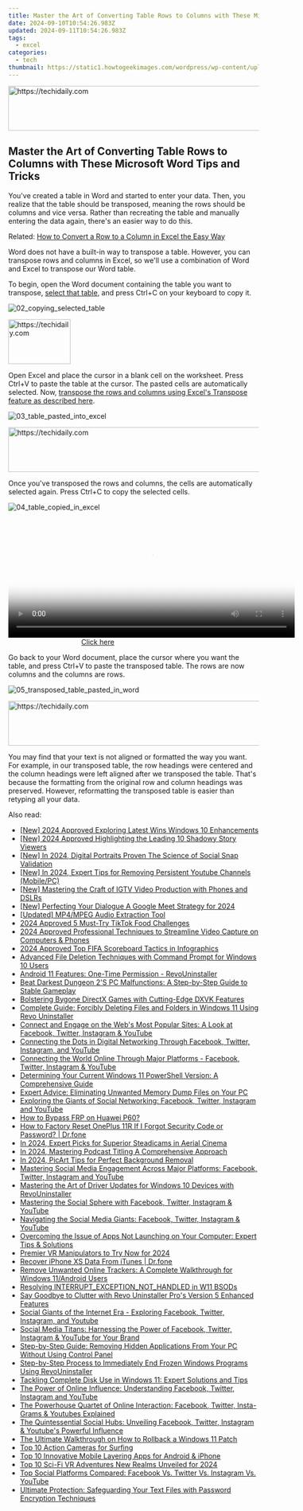 ```yaml
---
title: Master the Art of Converting Table Rows to Columns with These Microsoft Word Tips and Tricks
date: 2024-09-10T10:54:26.983Z
updated: 2024-09-11T10:54:26.983Z
tags:
  - excel
categories:
  - tech
thumbnail: https://static1.howtogeekimages.com/wordpress/wp-content/uploads/2016/06/00_lead_image_transpose_word_table.png
---
```






<!-- affiliate ads begin -->
<a href="https://ephamedtechinc.pxf.io/c/5597632/2137214/26400" target="_top" id="2137214">
  <img src="//a.impactradius-go.com/display-ad/26400-2137214" border="0" alt="https://techidaily.com" width="728" height="90"/>
</a>
<img height="0" width="0" src="https://ephamedtechinc.pxf.io/i/5597632/2137214/26400" style="position:absolute;visibility:hidden;" border="0" />
<!-- affiliate ads end -->




## Master the Art of Converting Table Rows to Columns with These Microsoft Word Tips and Tricks

You've created a table in Word and started to enter your data. Then, you realize that the table should be transposed, meaning the rows should be columns and vice versa. Rather than recreating the table and manually entering the data again, there's an easier way to do this.

Related: [How to Convert a Row to a Column in Excel the Easy Way](https://some-skills.techidaily.com/updated-transition-to-hdr-a-step-forward-in-high-quality-video/) 

 Word does not have a built-in way to transpose a table. However, you can transpose rows and columns in Excel, so we'll use a combination of Word and Excel to transpose our Word table.

 To begin, open the Word document containing the table you want to transpose, [select that table](https://facebook-video-share.techidaily.com/updated-banner-bliss-get-a-peek-at-our-library-of-50-free-youtube-banners/), and press Ctrl+C on your keyboard to copy it.

![02_copying_selected_table](https://static1.howtogeekimages.com/wordpress/wp-content/uploads/2016/06/02_copying_selected_table.png) 





<!-- affiliate ads begin -->
<a href="https://aligracehair.sjv.io/c/5597632/2135409/19272" target="_top" id="2135409">
  <img src="//a.impactradius-go.com/display-ad/19272-2135409" border="0" alt="https://techidaily.com" width="125" height="90"/>
</a>
<img height="0" width="0" src="https://aligracehair.sjv.io/i/5597632/2135409/19272" style="position:absolute;visibility:hidden;" border="0" />
<!-- affiliate ads end -->




 Open Excel and place the cursor in a blank cell on the worksheet. Press Ctrl+V to paste the table at the cursor. The pasted cells are automatically selected. Now, [transpose the rows and columns using Excel's Transpose feature as described here](https://some-skills.techidaily.com/updated-transition-to-hdr-a-step-forward-in-high-quality-video/).

![03_table_pasted_into_excel](https://static1.howtogeekimages.com/wordpress/wp-content/uploads/2016/06/03_table_pasted_into_excel.png) 





<!-- affiliate ads begin -->
<a href="https://unicoeye.pxf.io/c/5597632/2134240/18498" target="_top" id="2134240">
  <img src="//a.impactradius-go.com/display-ad/18498-2134240" border="0" alt="https://techidaily.com" width="540" height="90"/>
</a>
<img height="0" width="0" src="https://unicoeye.pxf.io/i/5597632/2134240/18498" style="position:absolute;visibility:hidden;" border="0" />
<!-- affiliate ads end -->




 Once you've transposed the rows and columns, the cells are automatically selected again. Press Ctrl+C to copy the selected cells.

![04_table_copied_in_excel](https://static1.howtogeekimages.com/wordpress/wp-content/uploads/2016/06/04_table_copied_in_excel.png) 





<!-- affiliate ads begin -->
<span id="1982456">
					<video width="576" height="240" style="cursor:pointer"
           poster="//a.impactradius-go.com/display-clicktoplayimage/1982456.png"
           onclick="if(!this.playClicked){this.play();this.setAttribute('controls',true);this.playClicked=true;}">
	   <source src="//a.impactradius-go.com/display-ad/22993-1982456">
	   <img src="//a.impactradius-go.com/display-clicktoplayimage/1982456.png" style="border: none; height: 100%; width: 100%; object-fit: contain">
	</video>
	<div style="width:360px;text-align:center"><a href="javascript:window.open(decodeURIComponent('https%3A%2F%2Fhomestyler.sjv.io%2Fc%2F5597632%2F1982456%2F22993'), '_blank');void(0);">Click here</a></div>
</span>
<img height="0" width="0" src="https://imp.pxf.io/i/5597632/1982456/22993" style="position:absolute;visibility:hidden;" border="0" />
<!-- affiliate ads end -->




 Go back to your Word document, place the cursor where you want the table, and press Ctrl+V to paste the transposed table. The rows are now columns and the columns are rows.

![05_transposed_table_pasted_in_word](https://static1.howtogeekimages.com/wordpress/wp-content/uploads/2016/06/05_transposed_table_pasted_in_word.png) 





<!-- affiliate ads begin -->
<a href="https://ephamedtechinc.pxf.io/c/5597632/2137218/26400" target="_top" id="2137218">
  <img src="//a.impactradius-go.com/display-ad/26400-2137218" border="0" alt="https://techidaily.com" width="728" height="90"/>
</a>
<img height="0" width="0" src="https://ephamedtechinc.pxf.io/i/5597632/2137218/26400" style="position:absolute;visibility:hidden;" border="0" />
<!-- affiliate ads end -->




 You may find that your text is not aligned or formatted the way you want. For example, in our transposed table, the row headings were centered and the column headings were left aligned after we transposed the table. That's because the formatting from the original row and column headings was preserved. However, reformatting the transposed table is easier than retyping all your data.

<ins class="adsbygoogle"
     style="display:block"
     data-ad-format="autorelaxed"
     data-ad-client="ca-pub-7571918770474297"
     data-ad-slot="1223367746"></ins>



<ins class="adsbygoogle"
     style="display:block"
     data-ad-client="ca-pub-7571918770474297"
     data-ad-slot="8358498916"
     data-ad-format="auto"
     data-full-width-responsive="true"></ins>

<span class="atpl-alsoreadstyle">Also read:</span>
<div><ul>
<li><a href="https://article-tips.techidaily.com/new-2024-approved-exploring-latest-wins-windows-10-enhancements/"><u>[New] 2024 Approved  Exploring Latest Wins  Windows 10 Enhancements</u></a></li>
<li><a href="https://instagram-clips.techidaily.com/new-2024-approved-highlighting-the-leading-10-shadowy-story-viewers/"><u>[New] 2024 Approved  Highlighting the Leading 10 Shadowy Story Viewers</u></a></li>
<li><a href="https://instagram-videos.techidaily.com/new-in-2024-digital-portraits-proven-the-science-of-social-snap-validation/"><u>[New] In 2024, Digital Portraits Proven  The Science of Social Snap Validation</u></a></li>
<li><a href="https://facebook-video-footage.techidaily.com/new-in-2024-expert-tips-for-removing-persistent-youtube-channels-mobilepc/"><u>[New] In 2024, Expert Tips for Removing Persistent Youtube Channels (Mobile/PC)</u></a></li>
<li><a href="https://instagram-clips.techidaily.com/new-mastering-the-craft-of-igtv-video-production-with-phones-and-dslrs/"><u>[New] Mastering the Craft of IGTV Video Production with Phones and DSLRs</u></a></li>
<li><a href="https://video-capture.techidaily.com/new-perfecting-your-dialogue-a-google-meet-strategy-for-2024/"><u>[New] Perfecting Your Dialogue  A Google Meet Strategy for 2024</u></a></li>
<li><a href="https://twitter-videos.techidaily.com/updated-mp4mpeg-audio-extraction-tool/"><u>[Updated] MP4/MPEG Audio Extraction Tool</u></a></li>
<li><a href="https://tiktok-video-recordings.techidaily.com/2024-approved-5-must-try-tiktok-food-challenges/"><u>2024 Approved  5 Must-Try TikTok Food Challenges</u></a></li>
<li><a href="https://desktop-recording.techidaily.com/2024-approved-professional-techniques-to-streamline-video-capture-on-computers-and-phones/"><u>2024 Approved  Professional Techniques to Streamline Video Capture on Computers & Phones</u></a></li>
<li><a href="https://youtube-help.techidaily.com/2024-approved-top-fifa-scoreboard-tactics-in-infographics/"><u>2024 Approved  Top FIFA Scoreboard Tactics in Infographics</u></a></li>
<li><a href="https://win-forum.techidaily.com/advanced-file-deletion-techniques-with-command-prompt-for-windows-10-users/"><u>Advanced File Deletion Techniques with Command Prompt for Windows 10 Users</u></a></li>
<li><a href="https://win-forum.techidaily.com/android-11-features-one-time-permission-revouninstaller/"><u>Android 11 Features: One-Time Permission - RevoUninstaller</u></a></li>
<li><a href="https://win-blog.techidaily.com/beat-darkest-dungeon-2s-pc-malfunctions-a-step-by-step-guide-to-stable-gameplay/"><u>Beat Darkest Dungeon 2'S PC Malfunctions: A Step-by-Step Guide to Stable Gameplay</u></a></li>
<li><a href="https://win11-tips.techidaily.com/bolstering-bygone-directx-games-with-cutting-edge-dxvk-features/"><u>Bolstering Bygone DirectX Games with Cutting-Edge DXVK Features</u></a></li>
<li><a href="https://win-forum.techidaily.com/complete-guide-forcibly-deleting-files-and-folders-in-windows-11-using-revo-uninstaller/"><u>Complete Guide: Forcibly Deleting Files and Folders in Windows 11 Using Revo Uninstaller</u></a></li>
<li><a href="https://win-forum.techidaily.com/connect-and-engage-on-the-webs-most-popular-sites-a-look-at-facebook-twitter-instagram-and-youtube/"><u>Connect and Engage on the Web's Most Popular Sites: A Look at Facebook, Twitter, Instagram & YouTube</u></a></li>
<li><a href="https://win-forum.techidaily.com/connecting-the-dots-in-digital-networking-through-facebook-twitter-instagram-and-youtube/"><u>Connecting the Dots in Digital Networking Through Facebook, Twitter, Instagram, and YouTube</u></a></li>
<li><a href="https://win-forum.techidaily.com/connecting-the-world-online-through-major-platforms-facebook-twitter-instagram-and-youtube/"><u>Connecting the World Online Through Major Platforms - Facebook, Twitter, Instagram & YouTube</u></a></li>
<li><a href="https://win-forum.techidaily.com/determining-your-current-windows-11-powershell-version-a-comprehensive-guide/"><u>Determining Your Current Windows 11 PowerShell Version: A Comprehensive Guide</u></a></li>
<li><a href="https://win-forum.techidaily.com/expert-advice-eliminating-unwanted-memory-dump-files-on-your-pc/"><u>Expert Advice: Eliminating Unwanted Memory Dump Files on Your PC</u></a></li>
<li><a href="https://win-forum.techidaily.com/1722915371234-exploring-the-giants-of-social-networking-facebook-twitter-instagram-and-youtube/"><u>Exploring the Giants of Social Networking: Facebook, Twitter, Instagram and YouTube</u></a></li>
<li><a href="https://android-frp.techidaily.com/how-to-bypass-frp-on-huawei-p60-by-drfone-android/"><u>How to Bypass FRP on Huawei P60?</u></a></li>
<li><a href="https://techidaily.com/how-to-factory-reset-oneplus-11r-if-i-forgot-security-code-or-password-drfone-by-drfone-reset-android-reset-android/"><u>How to Factory Reset OnePlus 11R If I Forgot Security Code or Password? | Dr.fone</u></a></li>
<li><a href="https://some-knowledge.techidaily.com/in-2024-expert-picks-for-superior-steadicams-in-aerial-cinema/"><u>In 2024, Expert Picks for Superior Steadicams in Aerial Cinema</u></a></li>
<li><a href="https://extra-guidance.techidaily.com/in-2024-mastering-podcast-titling-a-comprehensive-approach/"><u>In 2024, Mastering Podcast Titling  A Comprehensive Approach</u></a></li>
<li><a href="https://extra-approaches.techidaily.com/in-2024-picart-tips-for-perfect-background-removal/"><u>In 2024, PicArt Tips for Perfect Background Removal</u></a></li>
<li><a href="https://win-forum.techidaily.com/mastering-social-media-engagement-across-major-platforms-facebook-twitter-instagram-and-youtube/"><u>Mastering Social Media Engagement Across Major Platforms: Facebook, Twitter, Instagram and YouTube</u></a></li>
<li><a href="https://win-forum.techidaily.com/mastering-the-art-of-driver-updates-for-windows-10-devices-with-revouninstaller/"><u>Mastering the Art of Driver Updates for Windows 10 Devices with RevoUninstaller</u></a></li>
<li><a href="https://win-forum.techidaily.com/mastering-the-social-sphere-with-facebook-twitter-instagram-and-youtube/"><u>Mastering the Social Sphere with Facebook, Twitter, Instagram & YouTube</u></a></li>
<li><a href="https://win-forum.techidaily.com/navigating-the-social-media-giants-facebook-twitter-instagram-and-youtube/"><u>Navigating the Social Media Giants: Facebook, Twitter, Instagram & YouTube</u></a></li>
<li><a href="https://win-forum.techidaily.com/overcoming-the-issue-of-apps-not-launching-on-your-computer-expert-tips-and-solutions/"><u>Overcoming the Issue of Apps Not Launching on Your Computer: Expert Tips & Solutions</u></a></li>
<li><a href="https://fox-boxes.techidaily.com/premier-vr-manipulators-to-try-now-for-2024/"><u>Premier VR Manipulators to Try Now for 2024</u></a></li>
<li><a href="https://review-topics.techidaily.com/recover-iphone-xs-data-from-itunes-drfone-by-drfone-ios-data-recovery-ios-data-recovery/"><u>Recover iPhone XS Data From iTunes | Dr.fone</u></a></li>
<li><a href="https://win-forum.techidaily.com/remove-unwanted-online-trackers-a-complete-walkthrough-for-windows-11android-users/"><u>Remove Unwanted Online Trackers: A Complete Walkthrough for Windows 11/Android Users</u></a></li>
<li><a href="https://win11.techidaily.com/resolving-interruptexceptionnothandled-in-w11-bsods/"><u>Resolving INTERRUPT_EXCEPTION_NOT_HANDLED in W11 BSODs</u></a></li>
<li><a href="https://win-forum.techidaily.com/say-goodbye-to-clutter-with-revo-uninstaller-pros-version-5-enhanced-features/"><u>Say Goodbye to Clutter with Revo Uninstaller Pro's Version 5 Enhanced Features</u></a></li>
<li><a href="https://win-forum.techidaily.com/social-giants-of-the-internet-era-exploring-facebook-twitter-instagram-and-youtube/"><u>Social Giants of the Internet Era - Exploring Facebook, Twitter, Instagram, and Youtube</u></a></li>
<li><a href="https://win-forum.techidaily.com/social-media-titans-harnessing-the-power-of-facebook-twitter-instagram-and-youtube-for-your-brand/"><u>Social Media Titans: Harnessing the Power of Facebook, Twitter, Instagram & YouTube for Your Brand</u></a></li>
<li><a href="https://win-forum.techidaily.com/step-by-step-guide-removing-hidden-applications-from-your-pc-without-using-control-panel/"><u>Step-by-Step Guide: Removing Hidden Applications From Your PC Without Using Control Panel</u></a></li>
<li><a href="https://win-forum.techidaily.com/step-by-step-process-to-immediately-end-frozen-windows-programs-using-revouninstaller/"><u>Step-by-Step Process to Immediately End Frozen Windows Programs Using RevoUninstaller</u></a></li>
<li><a href="https://win-forum.techidaily.com/tackling-complete-disk-use-in-windows-11-expert-solutions-and-tips/"><u>Tackling Complete Disk Use in Windows 11: Expert Solutions and Tips</u></a></li>
<li><a href="https://win-forum.techidaily.com/the-power-of-online-influence-understanding-facebook-twitter-instagram-and-youtube/"><u>The Power of Online Influence: Understanding Facebook, Twitter, Instagram and YouTube</u></a></li>
<li><a href="https://win-forum.techidaily.com/the-powerhouse-quartet-of-online-interaction-facebook-twitter-insta-grams-and-youtubes-explained/"><u>The Powerhouse Quartet of Online Interaction: Facebook, Twitter, Insta-Grams & Youtubes Explained</u></a></li>
<li><a href="https://win-forum.techidaily.com/the-quintessential-social-hubs-unveiling-facebook-twitter-instagram-and-youtubes-powerful-influence/"><u>The Quintessential Social Hubs: Unveiling Facebook, Twitter, Instagram & Youtube's Powerful Influence</u></a></li>
<li><a href="https://win-forum.techidaily.com/the-ultimate-walkthrough-on-how-to-rollback-a-windows-11-patch/"><u>The Ultimate Walkthrough on How to Rollback a Windows 11 Patch</u></a></li>
<li><a href="https://extra-resources.techidaily.com/top-10-action-cameras-for-surfing/"><u>Top 10 Action Cameras for Surfing</u></a></li>
<li><a href="https://extra-resources.techidaily.com/top-10-innovative-mobile-layering-apps-for-android-and-iphone/"><u>Top 10 Innovative Mobile Layering Apps for Android & iPhone</u></a></li>
<li><a href="https://some-tips.techidaily.com/top-10-sci-fi-vr-adventures-new-realms-unveiled-for-2024/"><u>Top 10 Sci-Fi VR Adventures  New Realms Unveiled for 2024</u></a></li>
<li><a href="https://win-forum.techidaily.com/top-social-platforms-compared-facebook-vs-twitter-vs-instagram-vs-youtube/"><u>Top Social Platforms Compared: Facebook Vs. Twitter Vs. Instagram Vs. YouTube</u></a></li>
<li><a href="https://win-forum.techidaily.com/ultimate-protection-safeguarding-your-text-files-with-password-encryption-techniques/"><u>Ultimate Protection: Safeguarding Your Text Files with Password Encryption Techniques</u></a></li>
</ul></div>
